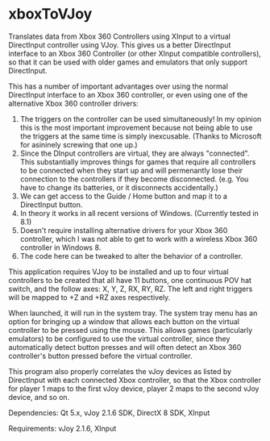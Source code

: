 xboxToVJoy
==========

Translates data from Xbox 360 Controllers using XInput to a virtual DirectInput controller using VJoy. This gives us a better DirectInput interface to an Xbox 360 Controller (or other XInput compatible controllers), so that it can be used with older games and emulators that only support DirectInput.

This has a number of important advantages over using the normal DirectInput interface to an Xbox 360 controller, or even using one of the alternative Xbox 360 controller drivers:

1. The triggers on the controller can be used simultaneously! In my opinion this is the most important improvement because not being able to use the triggers at the same time is simply inexcusable. (Thanks to Microsoft for asininely screwing that one up.)
2. Since the DInput controllers are virtual, they are always "connected". This substantially improves things for games that require all controllers to be connected when they start up and will permenantly lose their connection to the controllers if they become disconnected. (e.g. You have to change its batteries, or it disconnects accidentally.)
3. We can get access to the Guide / Home button and map it to a DirectInput button.
4. In theory it works in all recent versions of Windows. (Currently tested in 8.1)
5. Doesn't require installing alternative drivers for your Xbox 360 controller, which I was not able to get to work with a wireless Xbox 360 controller in Windows 8.
6. The code here can be tweaked to alter the behavior of a controller.

This application requires VJoy to be installed and up to four virtual controllers to be created that all have 11 buttons, one continuous POV hat switch, and the follow axes: X, Y, Z, RX, RY, RZ. The left and right triggers will be mapped to +Z and +RZ axes respectively.

When launched, it will run in the system tray. The system tray menu has an option for bringing up a window that allows each button on the virtual controller to be pressed using the mouse. This allows games (particularly emulators) to be configured to use the virtual controller, since they automatically detect button presses and will often detect an Xbox 360 controller's button pressed before the virtual controller.

This program also properly correlates the vJoy devices as listed by DirectInput with each connected Xbox controller, so that the Xbox controller for player 1 maps to the first vJoy device, player 2 maps to the second vJoy device, and so on.

Dependencies: Qt 5.x, vJoy 2.1.6 SDK, DirectX 8 SDK, XInput

Requirements: vJoy 2.1.6, XInput
